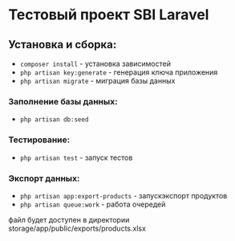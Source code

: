 # Тестовый проект SBI Laravel

## Установка и сборка:

- `composer install` - установка зависимостей
- `php artisan key:generate` - генерация ключа приложения
- `php artisan migrate` - миграция базы данных

### Заполнение базы данных:
- `php artisan db:seed`

### Тестирование:
- `php artisan test` - запуск тестов

### Экспорт данных:
- `php artisan app:export-products` - запускэкспорт продуктов
- `php artisan queue:work` - работа очередей

файл будет доступен в директории storage/app/public/exports/products.xlsx
